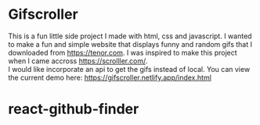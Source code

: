 # Gifscroller
This is a fun little side project I made with html, css and javascript. I wanted to make a fun and simple website that displays funny and random gifs that I downloaded from https://tenor.com. I was inspired to make this project when I came accross https://scrolller.com/.  
I would like incorporate an api to get the gifs instead of local. 
You can view the current demo here: 
https://gifscroller.netlify.app/index.html
# react-github-finder
